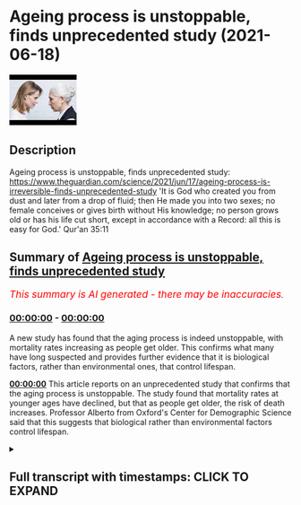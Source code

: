 # Ageing process is unstoppable, finds unprecedented study (2021-06-18)

![alt Ageing process is unstoppable, finds unprecedented study](GhwWGm7qzRc.jpg "Ageing process is unstoppable, finds unprecedented study")

## Description

Ageing process is unstoppable, finds unprecedented study: https://www.theguardian.com/science/2021/jun/17/ageing-process-is-irreversible-finds-unprecedented-study
'It is God who created you from dust and later from a drop of fluid; then He made you into two sexes; no female conceives or gives birth without His knowledge; no person grows old or has his life cut short, except in accordance with a Record: all this is easy for God.' Qur'an 35:11

## Summary of [Ageing process is unstoppable, finds unprecedented study](https://www.youtube.com/watch?v=GhwWGm7qzRc)


*<span style="color:red; font-size:125%">This summary is AI generated - there may be inaccuracies</span>. [](/)*

### [00:00:00](https://www.youtube.com/watch?v=GhwWGm7qzRc&t=0) - [00:00:00](https://www.youtube.com/watch?v=GhwWGm7qzRc&t=0)

A new study has found that the aging process is indeed unstoppable, with mortality rates increasing as people get older. This confirms what many have long suspected and provides further evidence that it is biological factors, rather than environmental ones, that control lifespan.

**[00:00:00](https://www.youtube.com/watch?v=GhwWGm7qzRc&t=0)** This article reports on an unprecedented study that confirms that the aging process is unstoppable. The study found that mortality rates at younger ages have declined, but that as people get older, the risk of death increases. Professor Alberto from Oxford's Center for Demographic Science said that this suggests that biological rather than environmental factors control lifespan.

<details><summary><h2>Full transcript with timestamps: CLICK TO EXPAND</h2></summary>

[0:00:01](https://youtu.be/GhwWGm7qzRc?t=1) The aging process is unstoppable finds an 
unprecedented study reported in today's Guardian.    
[0:00:08](https://youtu.be/GhwWGm7qzRc?t=8) The article says 'immortality and everlasting youth 
are the stuff of myths' according to new research    
[0:00:15](https://youtu.be/GhwWGm7qzRc?t=15) which may finally end the eternal debate about 
whether we can live forever backed by governments    
[0:00:22](https://youtu.be/GhwWGm7qzRc?t=22) business academics and investors in an industry 
worth an estimated 110 billion dollars scientists    
[0:00:28](https://youtu.be/GhwWGm7qzRc?t=28) have spent decades attempting to harness the 
power of genomics and artificial intelligence    
[0:00:34](https://youtu.be/GhwWGm7qzRc?t=34) to find a way to prevent or even reverse aging 
but an unprecedented study has now confirmed    
[0:00:42](https://youtu.be/GhwWGm7qzRc?t=42) that we probably cannot slow the rate at which 
we get older because of biological constraints    
[0:00:48](https://youtu.be/GhwWGm7qzRc?t=48) although the quran has a a different take 
which i'll mention in a minute the study by    
[0:00:53](https://youtu.be/GhwWGm7qzRc?t=53) an international uh team of scientists from 14 
countries including experts from oxford set out    
[0:00:59](https://youtu.be/GhwWGm7qzRc?t=59) to test the invariant rate of aging hypothesis 
which says that a species has a relatively fixed    
[0:01:07](https://youtu.be/GhwWGm7qzRc?t=67) rate of aging from adulthood quote our findings 
support the theory that rather than slowing down    
[0:01:14](https://youtu.be/GhwWGm7qzRc?t=74) death more people are living much longer 
due to a reduction in mortality at younger    
[0:01:20](https://youtu.be/GhwWGm7qzRc?t=80) ages said professor alberto from oxford's center 
for demographic science who analyzed age-specific    
[0:01:28](https://youtu.be/GhwWGm7qzRc?t=88) birth and death data spanning centuries and 
continents he said we compared birth and death    
[0:01:36](https://youtu.be/GhwWGm7qzRc?t=96) data from humans and non-human primates and found 
this general pattern of mortality was the same in    
[0:01:44](https://youtu.be/GhwWGm7qzRc?t=104) all of them this suggests that biological rather 
than environmental factors ultimately control    
[0:01:51](https://youtu.be/GhwWGm7qzRc?t=111) longevity he said the statistics confirmed 
individuals live longer as health and living    
[0:01:58](https://youtu.be/GhwWGm7qzRc?t=118) conditions improve which leads to increasing 
longevity across an entire population nevertheless    
[0:02:05](https://youtu.be/GhwWGm7qzRc?t=125) a steep rise in death rates as years advance 
into old age is clear to see in all species    
[0:02:14](https://youtu.be/GhwWGm7qzRc?t=134) but the guardian then says but what has 
been missing from the debate is research    
[0:02:18](https://youtu.be/GhwWGm7qzRc?t=138) comparing lifespans of multiple animal populations 
with humans to work out what is driving mortality    
[0:02:26](https://youtu.be/GhwWGm7qzRc?t=146) and this study plugs that gap says alberto from 
oxford this extraordinarily diverse collection of    
[0:02:33](https://youtu.be/GhwWGm7qzRc?t=153) data enables us to compare mortality differences 
between both within and between species all the    
[0:02:44](https://youtu.be/GhwWGm7qzRc?t=164) data sets examined by the teams alberta's teams 
revealed the same general pattern of mortality    
[0:02:50](https://youtu.be/GhwWGm7qzRc?t=170) a high risk of death in infancy which rapidly 
declines in the immature and teenage years    
[0:02:57](https://youtu.be/GhwWGm7qzRc?t=177) remains low until early adulthood and then 
continually rises in advanced advancing age    
[0:03:05](https://youtu.be/GhwWGm7qzRc?t=185) our findings confirm that in historical 
populations meaning in the past life expectancy    
[0:03:12](https://youtu.be/GhwWGm7qzRc?t=192) was low because many people died young but as 
medical social and environmental improvements    
[0:03:18](https://youtu.be/GhwWGm7qzRc?t=198) continued life expectancy increased and he 
concludes more and more people live uh too much    
[0:03:26](https://youtu.be/GhwWGm7qzRc?t=206) longer now however the trajectory towards death in 
old age has not changed well that's a perhaps not    
[0:03:35](https://youtu.be/GhwWGm7qzRc?t=215) surprising conclusion and a reminder of a verse in 
the quran which in abdul haleem's translation goes    
[0:03:43](https://youtu.be/GhwWGm7qzRc?t=223) it is god who created you from dust and later from 
a drop of fluid and then made you into two sexes    
[0:03:51](https://youtu.be/GhwWGm7qzRc?t=231) no female conceives or gives birth without his 
knowledge no person grows old or has his life    
[0:03:59](https://youtu.be/GhwWGm7qzRc?t=239) cut short except in accordance with a record 
all this is easy for god until next time  

</details>
